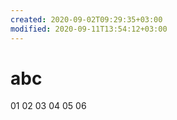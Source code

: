 ```yaml
---
created: 2020-09-02T09:29:35+03:00
modified: 2020-09-11T13:54:12+03:00
---
```


# abc

01
02
03
04
05
06